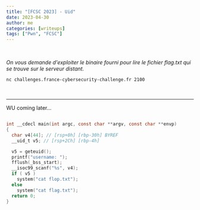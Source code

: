 ```yaml
---
title: "[FCSC 2023] - Uid"
date: 2023-04-30
author: me
categories: [writeups]
tags: ["Pwn", "FCSC"]
---
```


<link rel="stylesheet" href="https://cdnjs.cloudflare.com/ajax/libs/font-awesome/5.15.2/css/all.min.css">
<link rel="stylesheet" href="/assets/css/lil-bootstrap.css">
<script src="https://code.jquery.com/jquery-3.6.0.min.js"></script>

<br>

*On vous demande d'exploiter le binaire fourni pour lire le fichier flag.txt qui se trouve sur le serveur distant.*

`nc challenges.france-cybersecurity-challenge.fr 2100`

<br>

_____________________________________________________

WU coming later...

```c

int __cdecl main(int argc, const char **argv, const char **envp)
{
  char v4[44]; // [rsp+0h] [rbp-30h] BYREF
  __uid_t v5; // [rsp+2Ch] [rbp-4h]

  v5 = geteuid();
  printf("username: ");
  fflush(_bss_start);
  __isoc99_scanf("%s", v4);
  if ( v5 )
    system("cat flop.txt");
  else
    system("cat flag.txt");
  return 0;
}

```